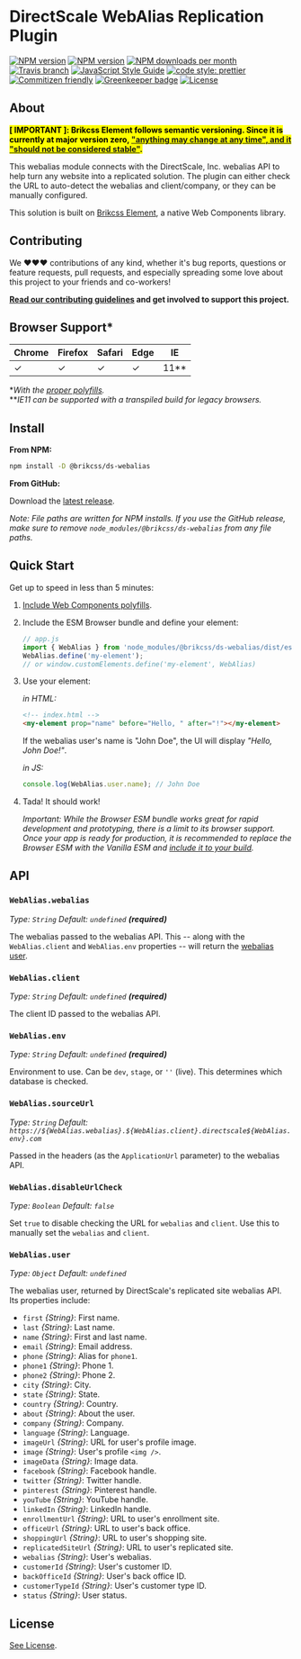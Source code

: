# DirectScale WebAlias Replication Plugin

<!-- Shields. -->
<p>
    <!-- NPM version. -->
    <a href="https://www.npmjs.com/package/@brikcss/ds-webalias"><img alt="NPM version" src="https://img.shields.io/npm/v/@brikcss/ds-webalias.svg?style=flat-square"></a>
    <!-- NPM tag version. -->
    <a href="https://www.npmjs.com/package/@brikcss/ds-webalias"><img alt="NPM version" src="https://img.shields.io/npm/v/@brikcss/ds-webalias/next.svg?style=flat-square"></a>
    <!-- NPM downloads/month. -->
    <a href="https://www.npmjs.com/package/@brikcss/ds-webalias"><img alt="NPM downloads per month" src="https://img.shields.io/npm/dm/@brikcss/ds-webalias.svg?style=flat-square"></a>
    <!-- Travis branch. -->
    <a href="https://github.com/brikcss/ds-webalias/tree/master"><img alt="Travis branch" src="https://img.shields.io/travis/rust-lang/rust/master.svg?style=flat-square&label=master"></a>
    <!-- Codacy. -->
    <!-- <a href="https://www.codacy.com"><img alt="Codacy code quality" src="https://img.shields.io/codacy/grade//master.svg?style=flat-square"></a> -->
    <!-- <a href="https://www.codacy.com"><img alt="Codacy code coverage" src="https://img.shields.io/codacy/coverage//master.svg?style=flat-square"></a> -->
    <!-- Coveralls -->
    <!-- <a href='https://coveralls.io/github/brikcss/ds-webalias?branch=master'><img src='https://img.shields.io/coveralls/github/brikcss/ds-webalias/master.svg?style=flat-square' alt='Coverage Status' /></a> -->
    <!-- JS Standard style. -->
    <a href="https://standardjs.com"><img alt="JavaScript Style Guide" src="https://img.shields.io/badge/code_style-standard-brightgreen.svg?style=flat-square"></a>
    <!-- Prettier code style. -->
    <a href="https://prettier.io/"><img alt="code style: prettier" src="https://img.shields.io/badge/code_style-prettier-ff69b4.svg?style=flat-square"></a>
    <!-- Semantic release. -->
    <!-- <a href="https://github.com/semantic-release/semantic-release"><img alt="semantic release" src="https://img.shields.io/badge/%20%20%F0%9F%93%A6%F0%9F%9A%80-semantic--release-e10079.svg?style=flat-square"></a> -->
    <!-- Commitizen friendly. -->
    <a href="http://commitizen.github.io/cz-cli/"><img alt="Commitizen friendly" src="https://img.shields.io/badge/commitizen-friendly-brightgreen.svg?style=flat-square"></a>
    <!-- Greenkeeper. -->
    <a href="https://greenkeeper.io/"><img src="https://badges.greenkeeper.io/brikcss/ds-webalias.svg?style=flat-square" alt="Greenkeeper badge"></a>
    <!-- MIT License. -->
    <a href="LICENSE.md"><img alt="License" src="https://img.shields.io/npm/l/express.svg?style=flat-square"></a>
</p>

## About

<strong><mark>\[ IMPORTANT \]: Brikcss Element follows semantic versioning. Since it is currently at major version zero, <a href="https://semver.org/#spec-item-4" target="_blank">"anything may change at any time", and it "should not be considered stable"</a>.</mark></strong>

This webalias module connects with the DirectScale, Inc. webalias API to help turn any website into a replicated solution. The plugin can either check the URL to auto-detect the webalias and client/company, or they can be manually configured.

This solution is built on [Brikcss Element](https://github.com/brikcss/element), a native Web Components library.

## Contributing

We ❤️❤️❤️ contributions of any kind, whether it's bug reports, questions or feature requests, pull requests, and especially spreading some love about this project to your friends and co-workers!

**[Read our contributing guidelines](./CONTRIBUTING.md) and get involved to support this project.**

## Browser Support\*

| Chrome | Firefox | Safari | Edge | IE     |
| ------ | ------- | ------ | ---- | ------ |
| ✓      | ✓       | ✓      | ✓    | 11\*\* |

\*_With the [proper polyfills](#getting-started)._<br>
\*\*_IE11 can be supported with a transpiled build for legacy browsers._

## Install

**From NPM:**

```bash
npm install -D @brikcss/ds-webalias
```

**From GitHub:**

Download the [latest release](https://github.com/brikcss/ds-webalias/releases/latest).

_Note: File paths are written for NPM installs. If you use the GitHub release, make sure to remove `node_modules/@brikcss/ds-webalias` from any file paths._

## Quick Start

Get up to speed in less than 5 minutes:

1. [Include Web Components polyfills](https://github.com/brikcss/element/blob/master/docs/web-components-polyfills.md).

2. Include the ESM Browser bundle and define your element:

    ```js
    // app.js
    import { WebAlias } from 'node_modules/@brikcss/ds-webalias/dist/esm/webalias.browser.js';
    WebAlias.define('my-element');
    // or window.customElements.define('my-element', WebAlias)
    ```

3. Use your element:

    _in HTML:_

    ```html
    <!-- index.html -->
    <my-element prop="name" before="Hello, " after="!"></my-element>
    ```

    If the webalias user's name is "John Doe", the UI will display _"Hello, John Doe!"_.

    _in JS:_

    ```js
    console.log(WebAlias.user.name); // John Doe
    ```

4. Tada! It should work!

    _Important: While the Browser ESM bundle works great for rapid development and prototyping, there is a limit to its browser support. Once your app is ready for production, it is recommended to replace the Browser ESM with the Vanilla ESM and [include it to your build](https://github.com/brikcss/element/blob/master/docs/including-brikcss-modules.md)._

## API

### `WebAlias.webalias`

_Type: `String` Default: `undefined` **(required)**_

The webalias passed to the webalias API. This -- along with the `WebAlias.client` and `WebAlias.env` properties -- will return the [webalias user](#webaliasuser).

### `WebAlias.client`

_Type: `String` Default: `undefined` **(required)**_

The client ID passed to the webalias API.

### `WebAlias.env`

_Type: `String` Default: `undefined` **(required)**_

Environment to use. Can be `dev`, `stage`, or `''` (live). This determines which database is checked.

### `WebAlias.sourceUrl`

_Type: `String` Default: `https://${WebAlias.webalias}.${WebAlias.client}.directscale${WebAlias.env}.com`_

Passed in the headers (as the `ApplicationUrl` parameter) to the webalias API.

### `WebAlias.disableUrlCheck`

_Type: `Boolean` Default: `false`_

Set `true` to disable checking the URL for `webalias` and `client`. Use this to manually set the `webalias` and `client`.

### `WebAlias.user`

_Type: `Object` Default: `undefined`_

The webalias user, returned by DirectScale's replicated site webalias API. Its properties include:

-   `first` _{String}_: First name.
-   `last` _{String}_: Last name.
-   `name` _{String}_: First and last name.
-   `email` _{String}_: Email address.
-   `phone` _{String}_: Alias for `phone1`.
-   `phone1` _{String}_: Phone 1.
-   `phone2` _{String}_: Phone 2.
-   `city` _{String}_: City.
-   `state` _{String}_: State.
-   `country` _{String}_: Country.
-   `about` _{String}_: About the user.
-   `company` _{String}_: Company.
-   `language` _{String}_: Language.
-   `imageUrl` _{String}_: URL for user's profile image.
-   `image` _{String}_: User's profile `<img />`.
-   `imageData` _{String}_: Image data.
-   `facebook` _{String}_: Facebook handle.
-   `twitter` _{String}_: Twitter handle.
-   `pinterest` _{String}_: Pinterest handle.
-   `youTube` _{String}_: YouTube handle.
-   `linkedIn` _{String}_: LinkedIn handle.
-   `enrollmentUrl` _{String}_: URL to user's enrollment site.
-   `officeUrl` _{String}_: URL to user's back office.
-   `shoppingUrl` _{String}_: URL to user's shopping site.
-   `replicatedSiteUrl` _{String}_: URL to user's replicated site.
-   `webalias` _{String}_: User's webalias.
-   `customerId` _{String}_: User's customer ID.
-   `backOfficeId` _{String}_: User's back office ID.
-   `customerTypeId` _{String}_: User's customer type ID.
-   `status` _{String}_: User status.

## License

[See License](LICENSE.md).

